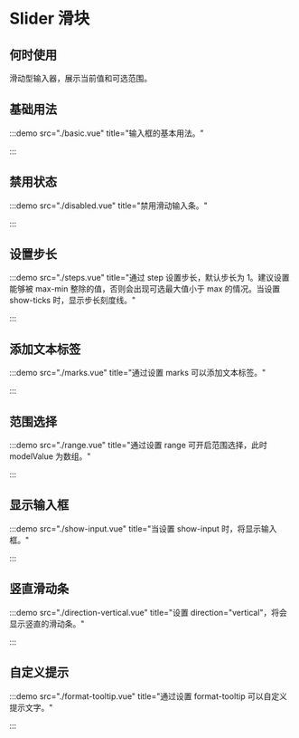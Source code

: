 # Slider 滑块

## 何时使用

滑动型输入器，展示当前值和可选范围。

## 基础用法

:::demo src="./basic.vue" title="输入框的基本用法。"

:::

## 禁用状态

:::demo src="./disabled.vue" title="禁用滑动输入条。"

:::

## 设置步长

:::demo src="./steps.vue" title="通过 step 设置步长，默认步长为 1。建议设置能够被 max-min 整除的值，否则会出现可选最大值小于 max 的情况。当设置 show-ticks 时，显示步长刻度线。"

:::

## 添加文本标签

:::demo src="./marks.vue" title="通过设置 marks 可以添加文本标签。"

:::

## 范围选择

:::demo src="./range.vue" title="通过设置 range 可开启范围选择，此时 modelValue 为数组。"

:::

## 显示输入框

:::demo src="./show-input.vue" title="当设置 show-input 时，将显示输入框。"

:::

## 竖直滑动条

:::demo src="./direction-vertical.vue" title="设置 direction="vertical"，将会显示竖直的滑动条。"

:::
## 自定义提示

:::demo src="./format-tooltip.vue" title="通过设置 format-tooltip 可以自定义提示文字。"

:::


